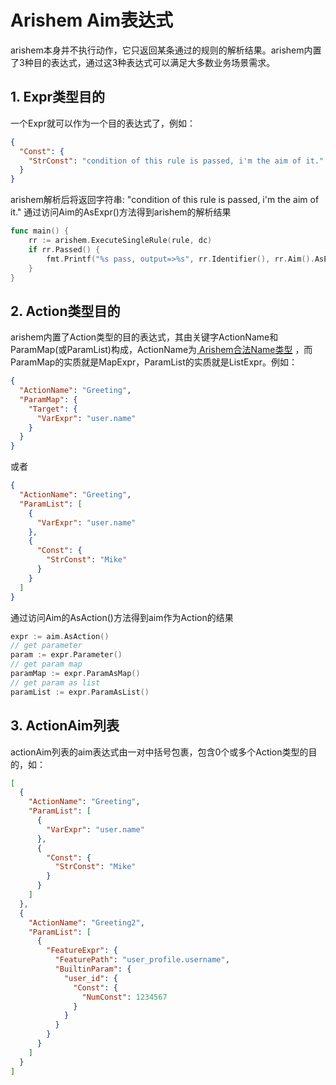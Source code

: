 # Arishem Aim表达式

arishem本身并不执行动作，它只返回某条通过的规则的解析结果。arishem内置了3种目的表达式，通过这3种表达式可以满足大多数业务场景需求。

## 1. Expr类型目的

一个Expr就可以作为一个目的表达式了，例如：

```json
{
  "Const": {
    "StrConst": "condition of this rule is passed, i'm the aim of it."
  }
}
```

arishem解析后将返回字符串: "condition of this rule is passed, i'm the aim of it."
通过访问Aim的AsExpr()方法得到arishem的解析结果
```go
func main() {
    rr := arishem.ExecuteSingleRule(rule, dc)
    if rr.Passed() {
        fmt.Printf("%s pass, output=>%s", rr.Identifier(), rr.Aim().AsExpr())
    }
}
```

## 2. Action类型目的

arishem内置了Action类型的目的表达式，其由关键字ActionName和ParamMap(或ParamList)构成，ActionName为[ Arishem合法Name类型](./EXPR_zh.md#0-arishem合法name类型)
，而ParamMap的实质就是MapExpr，ParamList的实质就是ListExpr。例如：
```json
{
  "ActionName": "Greeting",
  "ParamMap": {
    "Target": {
      "VarExpr": "user.name"
    }
  }
}
```
或者
```json
{
  "ActionName": "Greeting",
  "ParamList": [
    {
      "VarExpr": "user.name"
    },
    {
      "Const": {
        "StrConst": "Mike"
      }
    }
  ]
}
```
通过访问Aim的AsAction()方法得到aim作为Action的结果
```go
expr := aim.AsAction()
// get parameter
param := expr.Parameter()
// get param map
paramMap := expr.ParamAsMap()
// get param as list
paramList := expr.ParamAsList()

```

## 3. ActionAim列表
actionAim列表的aim表达式由一对中括号包裹，包含0个或多个Action类型的目的，如：
```json
[
  {
    "ActionName": "Greeting",
    "ParamList": [
      {
        "VarExpr": "user.name"
      },
      {
        "Const": {
          "StrConst": "Mike"
        }
      }
    ]
  },
  {
    "ActionName": "Greeting2",
    "ParamList": [
      {
        "FeatureExpr": {
          "FeaturePath": "user_profile.username",
          "BuiltinParam": {
            "user_id": {
              "Const": {
                "NumConst": 1234567
              }
            }
          }
        }
      }
    ]
  }
]
```